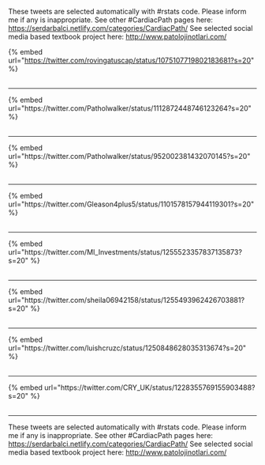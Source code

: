 

These tweets are selected automatically with #rstats code. Please inform me if any is inappropriate.
See other #CardiacPath pages here: https://serdarbalci.netlify.com/categories/CardiacPath/ 
See selected social media based textbook project here: http://www.patolojinotlari.com/

{% embed url="https://twitter.com/rovingatuscap/status/1075107719802183681?s=20" %}<br>
<br>
<hr>
{% embed url="https://twitter.com/Patholwalker/status/1112872448746123264?s=20" %}<br>
<br>
<hr>
{% embed url="https://twitter.com/Patholwalker/status/952002381432070145?s=20" %}<br>
<br>
<hr>
{% embed url="https://twitter.com/Gleason4plus5/status/1101578157944119301?s=20" %}<br>
<br>
<hr>
{% embed url="https://twitter.com/MI_Investments/status/1255523357837135873?s=20" %}<br>
<br>
<hr>
{% embed url="https://twitter.com/sheila06942158/status/1255493962426703881?s=20" %}<br>
<br>
<hr>
{% embed url="https://twitter.com/luishcruzc/status/1250848628035313674?s=20" %}<br>
<br>
<hr>
{% embed url="https://twitter.com/CRY_UK/status/1228355769155903488?s=20" %}<br>
<br>
<hr>


These tweets are selected automatically with #rstats code. Please inform me if any is inappropriate.
See other #CardiacPath pages here: https://serdarbalci.netlify.com/categories/CardiacPath/ 
See selected social media based textbook project here: http://www.patolojinotlari.com/
